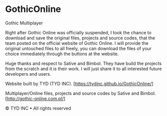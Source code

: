 # GothicOnline

Gothic Multiplayer

Right after Gothic Online was officially suspended, I took the chance to download and save the original files, projects and source codes, that the team posted on the official website of Gothic Online.
I will provide the original untouched files to all freely, you can download the files of your choice immediately through the buttons at the website.

Huge thanks and respect to Sative and Bimbol. They have build the projects from the scratch and it is their work. I will just share it to all interested future developers and users.





Website built by TYD (TYD INC). [https://tydinc.github.io/GothicOnline/]

Multiplayer/Online files, projects and source codes by Sative and Bimbol. [http://gothic-online.com.pl/]





© TYD INC • All rights reserved
